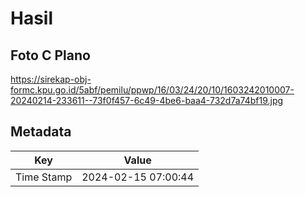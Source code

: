 # Hasil

## Foto C Plano

https://sirekap-obj-formc.kpu.go.id/5abf/pemilu/ppwp/16/03/24/20/10/1603242010007-20240214-233611--73f0f457-6c49-4be6-baa4-732d7a74bf19.jpg


## Metadata

| Key        | Value               |
| ---------- | ------------------- |
| Time Stamp | 2024-02-15 07:00:44 |



